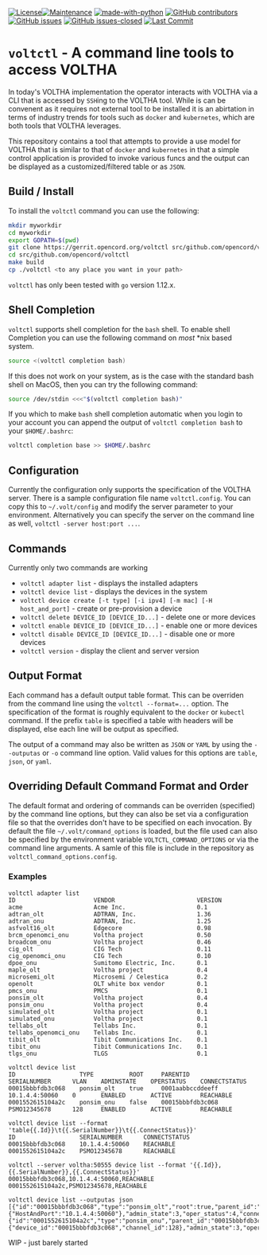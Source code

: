 [![License](https://img.shields.io/github/license/opencord/voltctl.svg)]()[![Maintenance](https://img.shields.io/badge/Maintained%3F-yes-green.svg)](https://gitHub.com/opencord/voltctl/graphs/commit-activity) [![made-with-python](https://img.shields.io/badge/Made%20with-Go-1f425f.svg)](https://www.golang.org/) [![GitHub contributors](https://img.shields.io/github/contributors/opencord/voltctl.svg)](https://gitHub.com/opencord/voltctl/graphs/contributors/) [![GitHub issues](https://img.shields.io/github/issues/opencord/voltctl.svg)](https://gitHub.com/opencord/voltctl/issues/) [![GitHub issues-closed](https://img.shields.io/github/issues-closed/opencord/voltctl.svg)](https://gitHub.com/opencord/voltctl/issues?q=is%3Aissue+is%3Aclosed) [![Last Commit](https://img.shields.io/github/last-commit/opencord/voltctl.svg)](https://github.com/opencord/voltctl/commits/master)

# `voltctl` - A command line tools to access VOLTHA
In today's VOLTHA implementation the operator interacts with VOLTHA via a CLI
that is accessed by `SSH`ing to the VOLTHA tool. While is can be convenent as
it requires not external tool to be installed it is an abirtation in terms of
industry trends for tools such as `docker` and `kubernetes`, which are both
tools that VOLTHA leverages.

This repository contains a tool that attempts to provide a use model for
VOLTHA that is similar to that of `docker` and `kubernetes` in that a simple
control application is provided to invoke various funcs and the output can
be displayed as a customized/filtered table or as `JSON`.

## Build / Install
To install the `voltctl` command you can use the following:
```bash
mkdir myworkdir
cd myworkdir
export GOPATH=$(pwd)
git clone https://gerrit.opencord.org/voltctl src/github.com/opencord/voltctl
cd src/github.com/opencord/voltctl
make build
cp ./voltctl <to any place you want in your path>
```

`voltctl` has only been tested with `go` version 1.12.x.

## Shell Completion
`voltctl` supports shell completion for the `bash` shell. To enable
shell Completion you can use the following command on *most* \*nix based system.
```bash
source <(voltctl completion bash)
```

If this does not work on your system, as is the case with the standard
bash shell on MacOS, then you can try the following command:
```bash
source /dev/stdin <<<"$(voltctl completion bash)"
```

If you which to make `bash` shell completion automatic when you login to
your account you can append the output of `voltctl completion bash` to
your `$HOME/.bashrc`:
```bash
voltctl completion base >> $HOME/.bashrc
```

## Configuration
Currently the configuration only supports the specification of the VOLTHA
server. There is a sample configuration file name `voltctl.config`. You can
copy this to `~/.volt/config` and modify the server parameter to your
environment. Alternatively you can specify the server on the command line as
well, `voltctl -server host:port ...`.

## Commands
Currently only two commands are working
- `voltctl adapter list` - displays the installed adapters
- `voltctl device list` - displays the devices in the system
- `voltctl device create [-t type] [-i ipv4] [-m mac] [-H host_and_port]` -
  create or pre-provision a device
- `voltctl delete DEVICE_ID [DEVICE_ID...]` - delete one or more devices
- `voltctl enable DEVICE_ID [DEVICE_ID...]` - enable one or more devices
- `voltctl disable DEVICE_ID [DEVICE_ID...]` - disable one or more devices
- `voltctl version` - display the client and server version

## Output Format
Each command has a default output table format. This can be overriden from
the command line using the `voltctl --format=...` option. The specification
of the format is roughly equivalent to the `docker` or `kubectl` command. If
the prefix `table` is specified a table with headers will be displayed, else
each line will be output as specified.

The output of a command may also be written as `JSON` or `YAML` by using the
`--outputas` or `-o` command line option. Valid values for this options are
`table`, `json`, or `yaml`.

## Overriding Default Command Format and Order
The default format and ordering of commands can be overriden (specified) by
the command line options, but they can also be set via a configuration file so
that the overrides don't have to be specified on each invocation. By default
the file `~/.volt/command_options` is loaded, but the file used can also be
specified by the environment variable `VOLTCTL_COMMAND_OPTIONS` or via
the command line arguments. A samle of this file is include in the 
repository as `voltctl_command_options.config`.

### Examples
```
voltctl adapter list
ID                      VENDOR                       VERSION
acme                    Acme Inc.                    0.1
adtran_olt              ADTRAN, Inc.                 1.36
adtran_onu              ADTRAN, Inc.                 1.25
asfvolt16_olt           Edgecore                     0.98
brcm_openomci_onu       Voltha project               0.50
broadcom_onu            Voltha project               0.46
cig_olt                 CIG Tech                     0.11
cig_openomci_onu        CIG Tech                     0.10
dpoe_onu                Sumitomo Electric, Inc.      0.1
maple_olt               Voltha project               0.4
microsemi_olt           Microsemi / Celestica        0.2
openolt                 OLT white box vendor         0.1
pmcs_onu                PMCS                         0.1
ponsim_olt              Voltha project               0.4
ponsim_onu              Voltha project               0.4
simulated_olt           Voltha project               0.1
simulated_onu           Voltha project               0.1
tellabs_olt             Tellabs Inc.                 0.1
tellabs_openomci_onu    Tellabs Inc.                 0.1
tibit_olt               Tibit Communications Inc.    0.1
tibit_onu               Tibit Communications Inc.    0.1
tlgs_onu                TLGS                         0.1
```

```
voltctl device list
ID                  TYPE          ROOT     PARENTID            SERIALNUMBER      VLAN    ADMINSTATE    OPERSTATUS    CONNECTSTATUS
00015bbbfdb3c068    ponsim_olt    true     0001aabbccddeeff    10.1.4.4:50060    0       ENABLED       ACTIVE        REACHABLE
0001552615104a2c    ponsim_onu    false    00015bbbfdb3c068    PSMO12345678      128     ENABLED       ACTIVE        REACHABLE
```

```
voltctl device list --format 'table{{.Id}}\t{{.SerialNumber}}\t{{.ConnectStatus}}'
ID                  SERIALNUMBER      CONNECTSTATUS
00015bbbfdb3c068    10.1.4.4:50060    REACHABLE
0001552615104a2c    PSMO12345678      REACHABLE
```

```
voltctl --server voltha:50555 device list --format '{{.Id}},{{.SerialNumber}},{{.ConnectStatus}}'
00015bbbfdb3c068,10.1.4.4:50060,REACHABLE
0001552615104a2c,PSMO12345678,REACHABLE
````

```
voltctl device list --outputas json
[{"id":"00015bbbfdb3c068","type":"ponsim_olt","root":true,"parent_id":"0001aabbccddeeff","vendor":"ponsim","model":"n/a","serial_number":"10.1.4.4:50060","adapter":"ponsim_olt","Address":{"HostAndPort":"10.1.4.4:50060"},"admin_state":3,"oper_status":4,"connect_status":2},{"id":"0001552615104a2c","type":"ponsim_onu","parent_id":"00015bbbfdb3c068","parent_port_no":1,"vendor":"ponsim","model":"n/a","serial_number":"PSMO12345678","vlan":128,"Address":null,"proxy_address":{"device_id":"00015bbbfdb3c068","channel_id":128},"admin_state":3,"oper_status":4,"connect_status":2}]
```

WIP - just barely started
